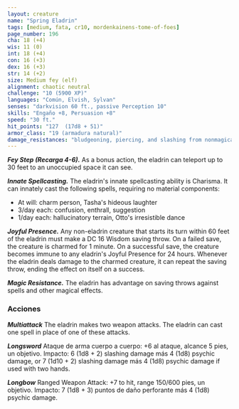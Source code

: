 ```yaml
---
layout: creature
name: "Spring Eladrin"
tags: [medium, fata, cr10, mordenkainens-tome-of-foes]
page_number: 196
cha: 18 (+4)
wis: 11 (0)
int: 18 (+4)
con: 16 (+3)
dex: 16 (+3)
str: 14 (+2)
size: Medium fey (elf)
alignment: chaotic neutral
challenge: "10 (5900 XP)"
languages: "Común, Elvish, Sylvan"
senses: "darkvision 60 ft., passive Perception 10"
skills: "Engaño +8, Persuasion +8"
speed: "30 ft."
hit_points: "127  (17d8 + 51)"
armor_class: "19 (armadura natural)"
damage_resistances: "bludgeoning, piercing, and slashing from nonmagical attacks"
---
```


***Fey Step (Recarga 4-6).*** As a bonus action, the eladrin can teleport up to 30 feet to an unoccupied space it can see.

***Innate Spellcasting.*** The eladrin's innate spellcasting ability is Charisma. It can innately cast the following spells, requiring no material components:
* At will: charm person, Tasha's hideous laughter
* 3/day each: confusion, enthrall, suggestion
* 1/day each: hallucinatory terrain, Otto's irresistible dance

***Joyful Presence.*** Any non-eladrin creature that starts its turn within 60 feet of the eladrin must make a DC 16 Wisdom saving throw. On a failed save, the creature is charmed for 1 minute. On a successful save, the creature becomes immune to any eladrin's Joyful Presence for 24 hours.
Whenever the eladrin deals damage to the charmed creature, it can repeat the saving throw, ending the effect on itself on a success.

***Magic Resistance.*** The eladrin has advantage on saving throws against spells and other magical effects.

### Acciones

***Multiattack*** The eladrin makes two weapon attacks. The eladrin can cast one spell in place of one of these attacks.

***Longsword*** Ataque de arma cuerpo a cuerpo: +6 al ataque, alcance 5 pies, un objetivo. Impacto: 6 (1d8 + 2) slashing damage más 4 (1d8) psychic damage, or 7 (1d10 + 2) slashing damage más 4 (1d8) psychic damage if used with two hands.

***Longbow*** Ranged Weapon Attack: +7 to hit, range 150/600 pies, un objetivo. Impacto: 7 (1d8 + 3) puntos de daño perforante más 4 (1d8) psychic damage.